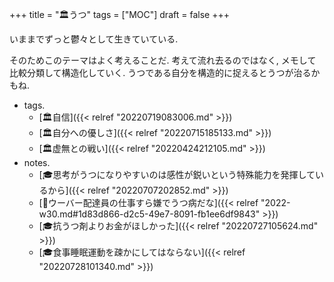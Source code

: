 +++
title = "🏛うつ"
tags = ["MOC"]
draft = false
+++

いままでずっと鬱々として生きていている.

そのためこのテーマはよく考えることだ. 考えて流れ去るのではなく, メモして比較分類して構造化していく. うつである自分を構造的に捉えるとうつが治るかもね.

-   tags.
    -   [🏛自信]({{< relref "20220719083006.md" >}})
    -   [🏛自分への優しさ]({{< relref "20220715185133.md" >}})
    -   [🏛虚無との戦い]({{< relref "20220424212105.md" >}})
-   notes.
    -   [🎓思考がうつになりやすいのは感性が鋭いという特殊能力を発揮しているから]({{< relref "20220707202852.md" >}})
    -   [💭ウーバー配達員の仕事すら嫌でうつ病だな]({{< relref "2022-w30.md#1d83d866-d2c5-49e7-8091-fb1ee6df9843" >}})
    -   [🎓抗うつ剤よりお金がほしかった]({{< relref "20220727105624.md" >}})
    -   [🎓食事睡眠運動を疎かにしてはならない]({{< relref "20220728101340.md" >}})
